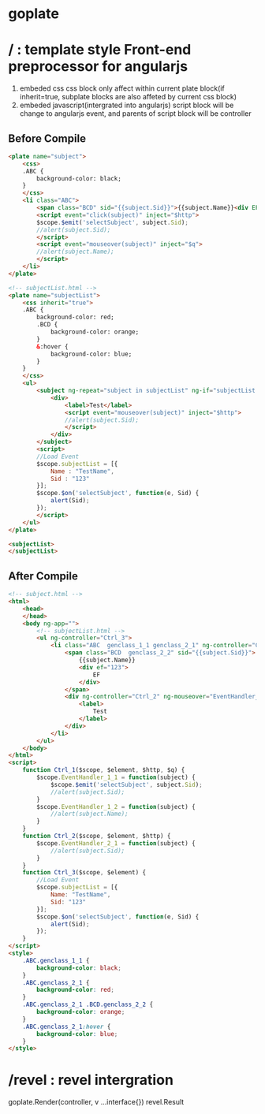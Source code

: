 # goplate
# / : template style Front-end preprocessor for angularjs
1) embeded css
css block only affect within current plate block(if inherit=true, subplate blocks are also affeted by current css block)
2) embeded javascript(intergrated into angularjs)
script block will be change to angularjs event, and parents of script block will be controller

## Before Compile
```html
<plate name="subject">
	<css>
	.ABC {
		background-color: black;
	}
	</css>
	<li class="ABC">
		<span class="BCD" sid="{{subject.Sid}}">{{subject.Name}}<div EF="123">EF</div></span>
		<script event="click(subject)" inject="$http">
		$scope.$emit('selectSubject', subject.Sid);
		//alert(subject.Sid);
		</script>
		<script event="mouseover(subject)" inject="$q">
		//alert(subject.Name);
		</script>
	</li>
</plate>

<!-- subjectList.html -->
<plate name="subjectList">
	<css inherit="true">
	.ABC {
		background-color: red;
		.BCD {
			background-color: orange;
		}
		&:hover {
			background-color: blue;
		}
	}
	</css>
	<ul>
		<subject ng-repeat="subject in subjectList" ng-if="subjectList.length > 0">
			<div>
				<label>Test</label>
				<script event="mouseover(subject)" inject="$http">
				//alert(subject.Sid);
				</script>
			</div>
		</subject>
		<script>
		//Load Event
		$scope.subjectList = [{
			Name : "TestName",
			Sid : "123"
		}];
		$scope.$on('selectSubject', function(e, Sid) {
			alert(Sid);
		});
		</script>
	</ul>
</plate>

<subjectList>
</subjectList>
```
## After Compile
```HTML
<!-- subject.html -->
<html>
	<head>
	</head>
	<body ng-app="">
		<!-- subjectList.html -->
		<ul ng-controller="Ctrl_3">
			<li class="ABC  genclass_1_1 genclass_2_1" ng-controller="Ctrl_1" ng-click="EventHandler_1_1(subject)" ng-mouseover="EventHandler_1_2(subject)" ng-repeat="subject in subjectList" ng-if="subjectList.length &gt; 0">
				<span class="BCD  genclass_2_2" sid="{{subject.Sid}}">
					{{subject.Name}}
					<div ef="123">
						EF
					</div>
				</span>
				<div ng-controller="Ctrl_2" ng-mouseover="EventHandler_2_1(subject)">
					<label>
						Test
					</label>
				</div>
			</li>
		</ul>
	</body>
</html>
<script>
	function Ctrl_1($scope, $element, $http, $q) {
	    $scope.EventHandler_1_1 = function(subject) {
	        $scope.$emit('selectSubject', subject.Sid);
	        //alert(subject.Sid);
	    }
	    $scope.EventHandler_1_2 = function(subject) {
	        //alert(subject.Name);
	    }
	}
	function Ctrl_2($scope, $element, $http) {
	    $scope.EventHandler_2_1 = function(subject) {
	        //alert(subject.Sid);
	    }
	}
	function Ctrl_3($scope, $element) {
	    //Load Event
	    $scope.subjectList = [{
	        Name: "TestName",
	        Sid: "123"
	    }];
	    $scope.$on('selectSubject', function(e, Sid) {
	        alert(Sid);
	    });
	}
</script>
<style>
	.ABC.genclass_1_1 {
		background-color: black;
	}
	.ABC.genclass_2_1 {
		background-color: red;
	}
	.ABC.genclass_2_1 .BCD.genclass_2_2 {
		background-color: orange;
	}
	.ABC.genclass_2_1:hover {
		background-color: blue;
	}
</style>
```

# /revel : revel intergration
goplate.Render(controller, v ...interface{}) revel.Result
